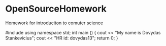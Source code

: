 OpenSourceHomework
==================

Homework for introduciton to comuter science

#include <iostream>
using namespace std;
int main ()
{
	cout << "My name is Dovydas Stankevicius"; 
	cout << "HR id: dovydas13";
	return 0; 
}
